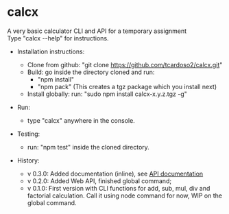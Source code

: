 # calcx  
A very basic calculator CLI and API for a temporary assignment  
Type "calcx --help" for instructions.  
  
* Installation instructions:  
  - Clone from github: "git clone https://github.com/tcardoso2/calcx.git"  
  - Build: go inside the directory cloned and run:  
    - "npm install"  
    - "npm pack" (This creates a tgz package which you install next)  
  - Install globally: run: "sudo npm install calcx-x.y.z.tgz -g"

* Run:
  - type "calcx" anywhere in the console.  

* Testing:  
  - run: "npm test" inside the cloned directory.  
  
* History:  
    - v 0.3.0:  Added documentation (inline), see [API documentation](/DOCUMENTATION.md)
    - v 0.2.0:  Added Web API, finished global command;   
    - v 0.1.0:  First version with CLI functions for add, sub, mul, div and factorial calculation. Call it using node command for now, WIP on the global command.  
